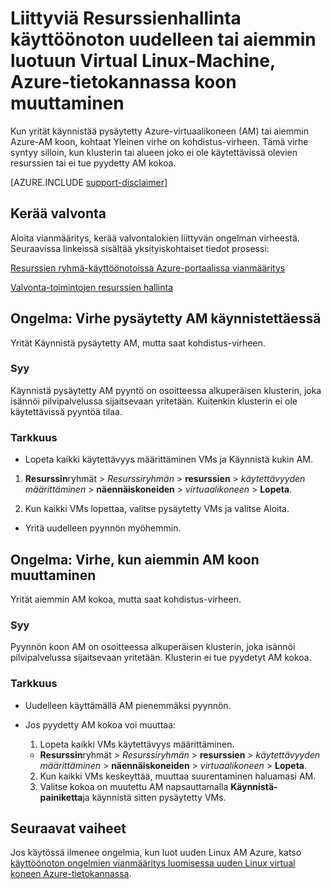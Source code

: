<properties
   pageTitle="AM uudelleenkäynnistyksen tai koon ongelmat | Microsoft Azure"
   description="Liittyviä Resurssienhallinta käyttöönoton uudelleen tai aiemmin luotuun Virtual Linux-Machine, Azure-tietokannassa koon muuttaminen"
   services="virtual-machines-linux, azure-resource-manager"
   documentationCenter=""
   authors="Deland-Han"
   manager="felixwu"
   editor=""
   tags="top-support-issue"/>

<tags
   ms.service="virtual-machines-linux"
   ms.topic="support-article"
   ms.tgt_pltfrm="vm-linux"
   ms.devlang="na"
   ms.workload="required"
   ms.date="09/09/2016"
   ms.author="delhan"/>

# <a name="troubleshoot-resource-manager-deployment-issues-with-restarting-or-resizing-an-existing-linux-virtual-machine-in-azure"></a>Liittyviä Resurssienhallinta käyttöönoton uudelleen tai aiemmin luotuun Virtual Linux-Machine, Azure-tietokannassa koon muuttaminen

Kun yrität käynnistää pysäytetty Azure-virtuaalikoneen (AM) tai aiemmin Azure-AM koon, kohtaat Yleinen virhe on kohdistus-virheen. Tämä virhe syntyy silloin, kun klusterin tai alueen joko ei ole käytettävissä olevien resurssien tai ei tue pyydetty AM kokoa.

[AZURE.INCLUDE [support-disclaimer](../../includes/support-disclaimer.md)]

## <a name="collect-audit-logs"></a>Kerää valvonta

Aloita vianmääritys, kerää valvontalokien liittyvän ongelman virheestä. Seuraavissa linkeissä sisältää yksityiskohtaiset tiedot prosessi:

[Resurssien ryhmä-käyttöönotoissa Azure-portaalissa vianmääritys](../resource-manager-troubleshoot-deployments-portal.md)

[Valvonta-toimintojen resurssien hallinta](../resource-group-audit.md)

## <a name="issue-error-when-starting-a-stopped-vm"></a>Ongelma: Virhe pysäytetty AM käynnistettäessä

Yrität Käynnistä pysäytetty AM, mutta saat kohdistus-virheen.

### <a name="cause"></a>Syy

Käynnistä pysäytetty AM pyyntö on osoitteessa alkuperäisen klusterin, joka isännöi pilvipalvelussa sijaitsevaan yritetään. Kuitenkin klusterin ei ole käytettävissä pyyntöä tilaa.

### <a name="resolution"></a>Tarkkuus

*   Lopeta kaikki käytettävyys määrittäminen VMs ja Käynnistä kukin AM.

  1. **Resurssin**ryhmät > _Resurssiryhmän_ > **resurssien** > _käytettävyyden määrittäminen_ > **näennäiskoneiden** > _virtuaalikoneen_ > **Lopeta**.

  2. Kun kaikki VMs lopettaa, valitse pysäytetty VMs ja valitse Aloita.

*   Yritä uudelleen pyynnön myöhemmin.

## <a name="issue-error-when-resizing-an-existing-vm"></a>Ongelma: Virhe, kun aiemmin AM koon muuttaminen

Yrität aiemmin AM kokoa, mutta saat kohdistus-virheen.

### <a name="cause"></a>Syy

Pyynnön koon AM on osoitteessa alkuperäisen klusterin, joka isännöi pilvipalvelussa sijaitsevaan yritetään. Klusterin ei tue pyydetyt AM kokoa.

### <a name="resolution"></a>Tarkkuus

* Uudelleen käyttämällä AM pienemmäksi pyynnön.

* Jos pyydetty AM kokoa voi muuttaa:

  1. Lopeta kaikki VMs käytettävyys määrittäminen.

    * **Resurssin**ryhmät > _Resurssiryhmän_ > **resurssien** > _käytettävyyden määrittäminen_ > **näennäiskoneiden** > _virtuaalikoneen_ > **Lopeta**.

  2. Kun kaikki VMs keskeyttää, muuttaa suurentaminen haluamasi AM.
  3. Valitse kokoa on muutettu AM napsauttamalla **Käynnistä-painiketta**ja käynnistä sitten pysäytetty VMs.

## <a name="next-steps"></a>Seuraavat vaiheet

Jos käytössä ilmenee ongelmia, kun luot uuden Linux AM Azure, katso [käyttöönoton ongelmien vianmääritys luomisessa uuden Linux virtual koneen Azure-tietokannassa](../virtual-machines/virtual-machines-linux-troubleshoot-deployment-new-vm.md).
